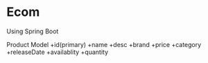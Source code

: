 # Ecom

Using Spring Boot






























Product Model
    +id(primary)
    +name
    +desc
    +brand
    +price
    +category
    +releaseDate
    +availablity
    +quantity